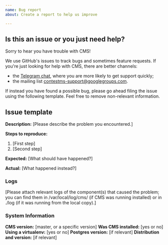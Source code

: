 ```yaml
---
name: Bug report
about: Create a report to help us improve

---
```


## Is this an issue or you just need help?

Sorry to hear you have trouble with CMS!

We use GitHub's issues to track bugs and sometimes feature requests. If you're just looking for help with CMS, there are better channels:
* the [Telegram chat](https://t.me/contestms), where you are more likely to get support quickly;
* the mailing list <contestms-support@googlegroups.com>.

If instead you have found a possible bug, please go ahead filing the issue using the following template. Feel free to remove non-relevant information.

## Issue template

**Description:** [Please describe the problem you encountered.]

**Steps to reproduce:**
1. [First step]
2. [Second step]

**Expected:** [What should have happened?]

**Actual:** [What happened instead?]

### Logs

[Please attach relevant logs of the component(s) that caused the problem; you can find them in /var/local/log/cms/ (if CMS was running
installed) or in ./log (if it was running from the local copy).]

### System Information

**CMS version:** [master, or a specific version]
**Was CMS installed:** [yes or no]
**Using a virtualenv:** [yes or no]
**Postgres version:** [if relevant]
**Distribution and version:** [if relevant]
